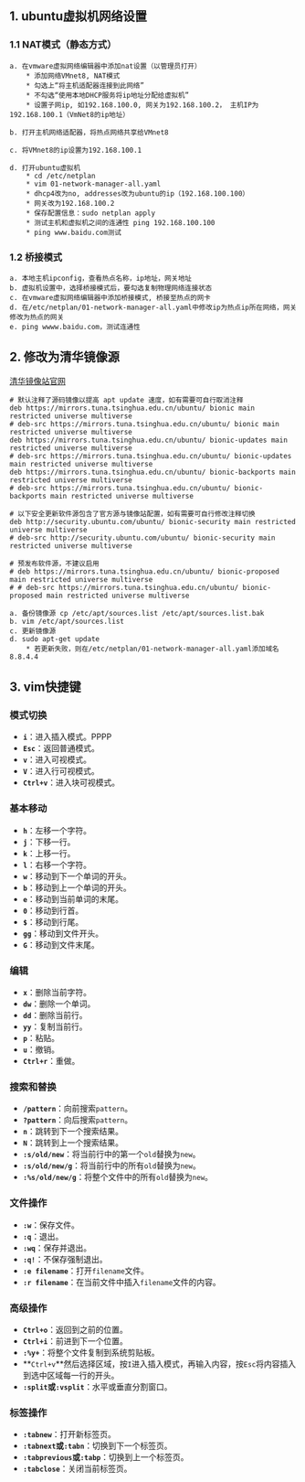 ## 1. ubuntu虚拟机网络设置
### 1.1 NAT模式（静态方式）
    a. 在vmware虚拟网络编辑器中添加nat设置（以管理员打开）
        * 添加网络VMnet8, NAT模式
        * 勾选上“将主机适配器连接到此网络”
        * 不勾选“使用本地DHCP服务将ip地址分配给虚拟机”
        * 设置子网ip, 如192.168.100.0, 网关为192.168.100.2， 主机IP为192.168.100.1（VmNet8的ip地址）

    b. 打开主机网络适配器，将热点网络共享给VMnet8

    c. 将VMnet8的ip设置为192.168.100.1

    d. 打开ubuntu虚拟机
        * cd /etc/netplan
        * vim 01-network-manager-all.yaml
        * dhcp4改为no, addresses改为ubuntu的ip（192.168.100.100）
        * 网关改为192.168.100.2
        * 保存配置信息：sudo netplan apply
        * 测试主机和虚拟机之间的连通性 ping 192.168.100.100
        * ping www.baidu.com测试 
### 1.2 桥接模式
    a. 本地主机ipconfig，查看热点名称，ip地址，网关地址
    b. 虚拟机设置中，选择桥接模式后，要勾选复制物理网络连接状态
    c. 在vmware虚拟网络编辑器中添加桥接模式, 桥接至热点的网卡
    d. 在/etc/netplan/01-network-manager-all.yaml中修改ip为热点ip所在网络，网关修改为热点的网关
    e. ping wwww.baidu.com，测试连通性

## 2. 修改为清华镜像源  
[清华镜像站官网](https://mirror.tuna.tsinghua.edu.cn/help/ubuntu/) 
```shell
# 默认注释了源码镜像以提高 apt update 速度，如有需要可自行取消注释
deb https://mirrors.tuna.tsinghua.edu.cn/ubuntu/ bionic main restricted universe multiverse
# deb-src https://mirrors.tuna.tsinghua.edu.cn/ubuntu/ bionic main restricted universe multiverse
deb https://mirrors.tuna.tsinghua.edu.cn/ubuntu/ bionic-updates main restricted universe multiverse
# deb-src https://mirrors.tuna.tsinghua.edu.cn/ubuntu/ bionic-updates main restricted universe multiverse
deb https://mirrors.tuna.tsinghua.edu.cn/ubuntu/ bionic-backports main restricted universe multiverse
# deb-src https://mirrors.tuna.tsinghua.edu.cn/ubuntu/ bionic-backports main restricted universe multiverse

# 以下安全更新软件源包含了官方源与镜像站配置，如有需要可自行修改注释切换
deb http://security.ubuntu.com/ubuntu/ bionic-security main restricted universe multiverse
# deb-src http://security.ubuntu.com/ubuntu/ bionic-security main restricted universe multiverse

# 预发布软件源，不建议启用
# deb https://mirrors.tuna.tsinghua.edu.cn/ubuntu/ bionic-proposed main restricted universe multiverse
# # deb-src https://mirrors.tuna.tsinghua.edu.cn/ubuntu/ bionic-proposed main restricted universe multiverse
```
    a. 备份镜像源 cp /etc/apt/sources.list /etc/apt/sources.list.bak  
    b. vim /etc/apt/sources.list  
    c. 更新镜像源   
    d. sudo apt-get update 
        * 若更新失败，则在/etc/netplan/01-network-manager-all.yaml添加域名8.8.4.4 
  
## 3. vim快捷键 
### 模式切换
- **`i`**：进入插入模式。PPPP
- **`Esc`**：返回普通模式。
- **`v`**：进入可视模式。
- **`V`**：进入行可视模式。
- **`Ctrl+v`**：进入块可视模式。

### 基本移动
- **`h`**：左移一个字符。
- **`j`**：下移一行。
- **`k`**：上移一行。
- **`l`**：右移一个字符。
- **`w`**：移动到下一个单词的开头。
- **`b`**：移动到上一个单词的开头。
- **`e`**：移动到当前单词的末尾。
- **`0`**：移动到行首。
- **`$`**：移动到行尾。
- **`gg`**：移动到文件开头。
- **`G`**：移动到文件末尾。

### 编辑
- **`x`**：删除当前字符。
- **`dw`**：删除一个单词。
- **`dd`**：删除当前行。
- **`yy`**：复制当前行。
- **`p`**：粘贴。
- **`u`**：撤销。
- **`Ctrl+r`**：重做。

### 搜索和替换
- **`/pattern`**：向前搜索`pattern`。
- **`?pattern`**：向后搜索`pattern`。
- **`n`**：跳转到下一个搜索结果。
- **`N`**：跳转到上一个搜索结果。
- **`:s/old/new`**：将当前行中的第一个`old`替换为`new`。
- **`:s/old/new/g`**：将当前行中的所有`old`替换为`new`。
- **`:%s/old/new/g`**：将整个文件中的所有`old`替换为`new`。

### 文件操作
- **`:w`**：保存文件。
- **`:q`**：退出。
- **`:wq`**：保存并退出。
- **`:q!`**：不保存强制退出。
- **`:e filename`**：打开`filename`文件。
- **`:r filename`**：在当前文件中插入`filename`文件的内容。

### 高级操作
- **`Ctrl+o`**：返回到之前的位置。
- **`Ctrl+i`**：前进到下一个位置。
- **`:%y+`**：将整个文件复制到系统剪贴板。
- **`Ctrl+v`**然后选择区域，按`I`进入插入模式，再输入内容，按`Esc`将内容插入到选中区域每一行的开头。
- **`:split`**或**`:vsplit`**：水平或垂直分割窗口。

### 标签操作
- **`:tabnew`**：打开新标签页。
- **`:tabnext`**或**`:tabn`**：切换到下一个标签页。
- **`:tabprevious`**或**`:tabp`**：切换到上一个标签页。
- **`:tabclose`**：关闭当前标签页。

